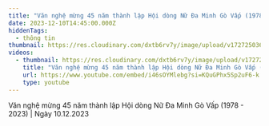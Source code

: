 ```yaml
---
title: "Văn nghệ mừng 45 năm thành lập Hội dòng Nữ Đa Minh Gò Vấp (1978 - 2023) "
date: 2023-12-10T14:45:00.000Z
hiddenTags:
  - thông tin
thumbnail: https://res.cloudinary.com/dxtb6rv7y/image/upload/v1727250368/45_nam_truyen_thong_HD_j9eual.jpg
videos:
  - thumbnail: https://res.cloudinary.com/dxtb6rv7y/image/upload/v1727250368/45_nam_truyen_thong_HD_j9eual.jpg
    title: "Văn nghệ mừng 45 năm thành lập Hội dòng Nữ Đa Minh Gò Vấp (1978 - 2023) "
    url: https://www.youtube.com/embed/i46sOYMlebg?si=KQuGPhx5Sp2uF6-k
    type: youtube
---
```

Văn nghệ mừng 45 năm thành lập Hội dòng Nữ Đa Minh Gò Vấp (1978 - 2023) | Ngày 10.12.2023
